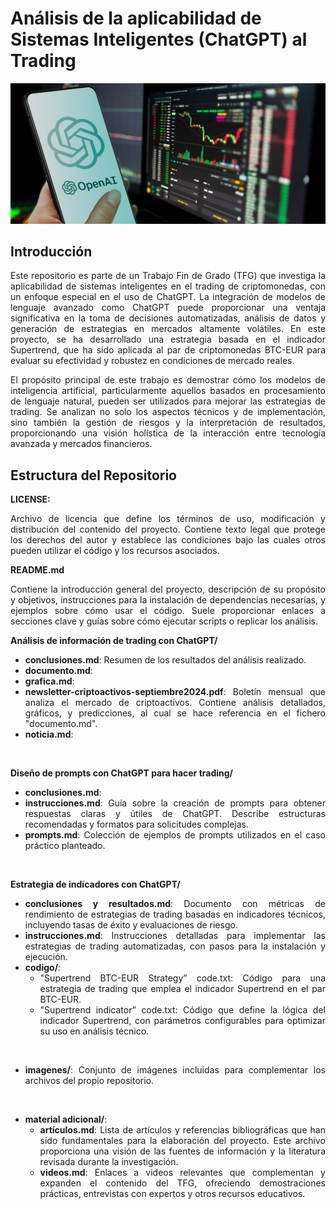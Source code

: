 # Análisis de la aplicabilidad de Sistemas Inteligentes (ChatGPT) al Trading

<div align="justify">
  
![alt text](https://github.com/franmandres/GPT-for-trading-analysis/blob/main/imagenes/articulos/trading-chat-gpt-overview.jpg "Overview")

## Introducción

Este repositorio es parte de un Trabajo Fin de Grado (TFG) que investiga la aplicabilidad de sistemas inteligentes en el trading de criptomonedas, con un enfoque especial en el uso de ChatGPT. La integración de modelos de lenguaje avanzado como ChatGPT puede proporcionar una ventaja significativa en la toma de decisiones automatizadas, análisis de datos y generación de estrategias en mercados altamente volátiles. En este proyecto, se ha desarrollado una estrategia basada en el indicador Supertrend, que ha sido aplicada al par de criptomonedas BTC-EUR para evaluar su efectividad y robustez en condiciones de mercado reales.

El propósito principal de este trabajo es demostrar cómo los modelos de inteligencia artificial, particularmente aquellos basados en procesamiento de lenguaje natural, pueden ser utilizados para mejorar las estrategias de trading. Se analizan no solo los aspectos técnicos y de implementación, sino también la gestión de riesgos y la interpretación de resultados, proporcionando una visión holística de la interacción entre tecnología avanzada y mercados financieros.

## Estructura del Repositorio

**LICENSE:**

Archivo de licencia que define los términos de uso, modificación y distribución del contenido del proyecto. Contiene texto legal que protege los derechos del autor y establece las condiciones bajo las cuales otros pueden utilizar el código y los recursos asociados.
<br>

**README.md**

Contiene la introducción general del proyecto, descripción de su propósito y objetivos, instrucciones para la instalación de dependencias necesarias, y ejemplos sobre cómo usar el código. Suele proporcionar enlaces a secciones clave y guías sobre cómo ejecutar scripts o replicar los análisis.
<br>

**Análisis de información de trading con ChatGPT/**

- **conclusiones.md**: Resumen de los resultados del análisis realizado.
- **documento.md**: 
- **grafica.md**: 
- **newsletter-criptoactivos-septiembre2024.pdf**: Boletín mensual que analiza el mercado de criptoactivos. Contiene análisis detallados, gráficos, y predicciones, al cual se hace referencia en el fichero "documento.md".
- **noticia.md**: 
<br>

**Diseño de prompts con ChatGPT para hacer trading/**
- **conclusiones.md**: 
- **instrucciones.md**: Guía sobre la creación de prompts para obtener respuestas claras y útiles de ChatGPT. Describe estructuras recomendadas y formatos para solicitudes complejas.
- **prompts.md**: Colección de ejemplos de prompts utilizados en el caso práctico planteado.
<br>

**Estrategia de indicadores con ChatGPT/**
- **conclusiones y resultados.md**: Documento con métricas de rendimiento de estrategias de trading basadas en indicadores técnicos, incluyendo tasas de éxito y evaluaciones de riesgo.
- **instrucciones.md**: Instrucciones detalladas para implementar las estrategias de trading automatizadas, con pasos para la instalación y ejecución.
- **codigo/**:
  - "Supertrend BTC-EUR Strategy” code.txt: Código para una estrategia de trading que emplea el indicador Supertrend en el par BTC-EUR.
  - "Supertrend indicator” code.txt: Código que define la lógica del indicador Supertrend, con parámetros configurables para optimizar su uso en análisis técnico.
<br>

- **imagenes/**: Conjunto de imágenes incluidas para complementar los archivos del propio repositorio.
<br>

- **material adicional/**:
  - **artículos.md**: Lista de artículos y referencias bibliográficas que han sido fundamentales para la elaboración del proyecto. Este archivo proporciona una visión de las fuentes de información y la literatura revisada durante la investigación.
  - **videos.md**: Enlaces a videos relevantes que complementan y expanden el contenido del TFG, ofreciendo demostraciones prácticas, entrevistas con expertos y otros recursos educativos.

